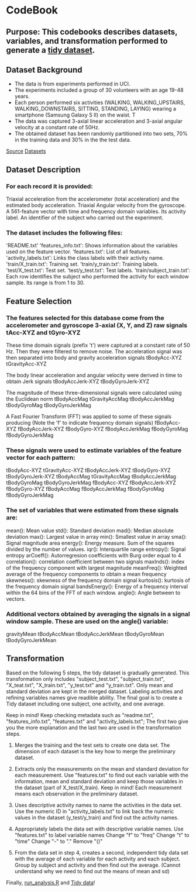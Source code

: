 # CodeBook

## Purpose: This codebooks describes datasets, variables, and transformation performed to generate a [tidy dataset](https://github.com/jemc36/Coursera/blob/master/Johns%20Hopkins%20Data%20Science/03%20Getting%20and%20Cleaning%20Data/tidydata.csv).

## Dataset Background
* The data is from experiments performed in UCI. 
* The experiments included a group of 30 volunteers with an age 19-48 years. 
* Each person performed six activities (WALKING, WALKING_UPSTAIRS, WALKING_DOWNSTAIRS, SITTING, STANDING, LAYING) wearing a smartphone (Samsung Galaxy S II) on the waist. T
* The data was captured 3-axial linear acceleration and 3-axial angular velocity at a constant rate of 50Hz. 
* The obtained dataset has been randomly partitioned into two sets, 70% in the training data and 30% in the the test data. 

[Source](http://archive.ics.uci.edu/ml/datasets/Human+Activity+Recognition+Using+Smartphones)
[Datasets](https://d396qusza40orc.cloudfront.net/getdata%2Fprojectfiles%2FUCI%20HAR%20Dataset.zip)


## Dataset Description
### For each record it is provided:
Triaxial acceleration from the accelerometer (total acceleration) and the estimated body acceleration.
Triaxial Angular velocity from the gyroscope. 
A 561-feature vector with time and frequency domain variables. 
Its activity label. 
An identifier of the subject who carried out the experiment.

### The dataset includes the following files:
'README.txt'
'features_info.txt': Shows information about the variables used on the feature vector.
'features.txt': List of all features.
'activity_labels.txt': Links the class labels with their activity name.
'train/X_train.txt': Training set.
'train/y_train.txt': Training labels.
'test/X_test.txt': Test set.
'test/y_test.txt': Test labels.
'train/subject_train.txt': Each row identifies the subject who performed the activity for each window sample. Its range is from 1 to 30. 

## Feature Selection
### The features selected for this database come from the accelerometer and gyroscope 3-axial (X, Y, and Z) raw signals tAcc-XYZ and tGyro-XYZ 
These time domain signals (prefix 't') were captured at a constant rate of 50 Hz. Then they were filtered to remove noise. 
The acceleration signal was then separated into body and gravity acceleration signals 
tBodyAcc-XYZ
tGravityAcc-XYZ 

The body linear acceleration and angular velocity were derived in time to obtain Jerk signals 
tBodyAccJerk-XYZ 
tBodyGyroJerk-XYZ

The magnitude of these three-dimensional signals were calculated using the Euclidean norm 
tBodyAccMag
tGravityAccMag
tBodyAccJerkMag
tBodyGyroMag
tBodyGyroJerkMag 

A Fast Fourier Transform (FFT) was applied to some of these signals producing (Note the 'f' to indicate frequency domain signals)
fBodyAcc-XYZ
fBodyAccJerk-XYZ
fBodyGyro-XYZ
fBodyAccJerkMag
fBodyGyroMag
fBodyGyroJerkMag  

### These signals were used to estimate variables of the feature vector for each pattern:  

tBodyAcc-XYZ
tGravityAcc-XYZ
tBodyAccJerk-XYZ
tBodyGyro-XYZ
tBodyGyroJerk-XYZ
tBodyAccMag
tGravityAccMag
tBodyAccJerkMag
tBodyGyroMag
tBodyGyroJerkMag
fBodyAcc-XYZ
fBodyAccJerk-XYZ
fBodyGyro-XYZ
fBodyAccMag
fBodyAccJerkMag
fBodyGyroMag
fBodyGyroJerkMag

### The set of variables that were estimated from these signals are: 

mean(): Mean value
std(): Standard deviation
mad(): Median absolute deviation 
max(): Largest value in array
min(): Smallest value in array
sma(): Signal magnitude area
energy(): Energy measure. Sum of the squares divided by the number of values. 
iqr(): Interquartile range 
entropy(): Signal entropy
arCoeff(): Autorregresion coefficients with Burg order equal to 4
correlation(): correlation coefficient between two signals
maxInds(): index of the frequency component with largest magnitude
meanFreq(): Weighted average of the frequency components to obtain a mean frequency
skewness(): skewness of the frequency domain signal 
kurtosis(): kurtosis of the frequency domain signal 
bandsEnergy(): Energy of a frequency interval within the 64 bins of the FFT of each window.
angle(): Angle between to vectors.

### Additional vectors obtained by averaging the signals in a signal window sample. These are used on the angle() variable:

gravityMean
tBodyAccMean
tBodyAccJerkMean
tBodyGyroMean
tBodyGyroJerkMean


## Transformation 
Based on the following 5 steps, the tidy dataset is gradually generated. This transformation only includes "subject_test.txt", "subject_train.txt", "X_teat.txt", "X_train.txt", "y_test.txt" and "y_train.txt". Only mean and standard deviation are kept in the merged dataset. Labeling activities and refining variables names give readible ability. The final goal is to create a Tidy dataset including one subject, one activity, and one average. 

Keep in mind! Keep checking metadata such as "readme.txt", "features_info.txt", "features.txt" and "activity_labels.txt"; The first two give you the more explanation and the last two are used in the transformation steps. 

1. Merges the training and the test sets to create one data set.
The dimension of each dataset is the key how to merge the preliminary dataset.

2. Extracts only the measurements on the mean and standard deviation for each measurement.
Use "features.txt" to find out each variable with the information, mean and standard deviation and keep those variables in the dataset (part of X_test/X_train).
Keep in mind! Each measurement means each observation in the preliminary dataset.

3. Uses descriptive activity names to name the activities in the data set.
Use the numeric ID in "activity_labels.txt" to link back the numeric values in the dataset (y_test/y_train) and find out the activity names.  

4. Appropriately labels the data set with descriptive variable names.
Use "features.txt" to label variable names
Change "f" to "freq"
Change "t" to "time"
Change "-" to "."
Remove "()"

5. From the data set in step 4, creates a second, independent tidy data set with the average of each variable for each activity and each subject.
Group by subject and activity and then find out the average. (Cannot understand why we need to find out the means of mean and sd)

Finally, [run_analysis.R](https://github.com/jemc36/Coursera/blob/master/Johns%20Hopkins%20Data%20Science/03%20Getting%20and%20Cleaning%20Data/run_analysis.R) and [Tidy data](https://github.com/jemc36/Coursera/blob/master/Johns%20Hopkins%20Data%20Science/03%20Getting%20and%20Cleaning%20Data/tidydata.csv)!